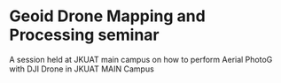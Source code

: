 # Geoid Drone Mapping and Processing seminar
A session held at JKUAT main campus on how to perform Aerial PhotoG with DJI Drone in JKUAT MAIN Campus
